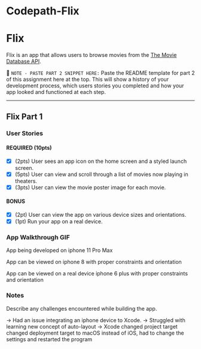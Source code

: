 # Codepath-Flix
# Flix

Flix is an app that allows users to browse movies from the [The Movie Database API](http://docs.themoviedb.apiary.io/#).

📝 `NOTE - PASTE PART 2 SNIPPET HERE:` Paste the README template for part 2 of this assignment here at the top. This will show a history of your development process, which users stories you completed and how your app looked and functioned at each step.

---

## Flix Part 1

### User Stories

#### REQUIRED (10pts)
- [x] (2pts) User sees an app icon on the home screen and a styled launch screen.
- [x] (5pts) User can view and scroll through a list of movies now playing in theaters.
- [x] (3pts) User can view the movie poster image for each movie.

#### BONUS
- [x] (2pt) User can view the app on various device sizes and orientations.
- [x] (1pt) Run your app on a real device.

### App Walkthrough GIF

App being developed on iphone 11 Pro Max
<a href="https://recordit.co/m3CLDINetV"></a>

App can be viewed on iphone 8 with proper constraints and orientation
<a href="https://recordit.co/TSWFhEKAKo"></a>

App can be viewed on a real device iphone 6 plus with proper constraints and orientation
<a href="https://recordit.co/VYZgrx7AaY"></a>

### Notes
Describe any challenges encountered while building the app.

-> Had an issue integrating an iphone device to Xcode. 
-> Struggled with learning new concept of auto-layout
-> Xcode changed project target changed deployment target to macOS instead of iOS, had to change the settings and restarted the program
